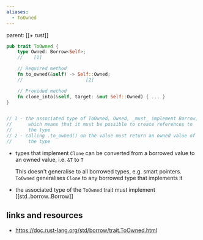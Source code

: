 ```yaml
---
aliases:
  - ToOwned
---
```


parent: [[+ rust]]

```rust
pub trait ToOwned {
    type Owned: Borrow<Self>;
    //    [1]

    // Required method
    fn to_owned(&self) -> Self::Owned;
    //                       [2]

    // Provided method
    fn clone_into(&self, target: &mut Self::Owned) { ... }
}


// 1 - the associated type of ToOwned, Owned, _must_ implement Borrow,
//      which means that it must be possible to create references to
//      the type
// 2 - calling .to_owned() on the value must return an owned value of
//      the type
```

- types that implement `Clone` can be converted from a borrowed value to an
  owned value, i.e. `&T` to `T`

  This doesn't generalise to all borrowed types, e.g. smart pointers.
  `ToOwned` generalises `Clone` to any borrowed type that implements it

- the associated type of the `ToOwned` trait must implement
  [[std..borrow..Borrow]]

## links and resources

- https://doc.rust-lang.org/std/borrow/trait.ToOwned.html
